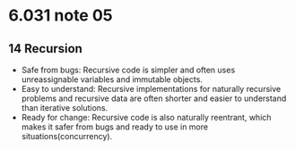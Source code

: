 # 6.031 note 05

## 14 Recursion

* Safe from bugs: Recursive code is simpler and often uses unreassignable variables and immutable objects.
* Easy to understand: Recursive implementations for naturally recursive problems and recursive data are often shorter and easier to understand than iterative solutions.
* Ready for change: Recursive code is also naturally reentrant, which makes it safer from bugs and ready to use in more situations(concurrency).